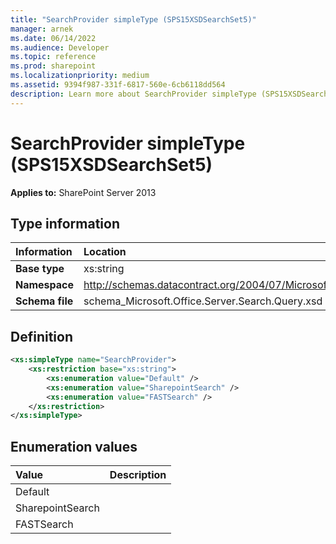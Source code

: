 ```yaml
---
title: "SearchProvider simpleType (SPS15XSDSearchSet5)"
manager: arnek
ms.date: 06/14/2022
ms.audience: Developer
ms.topic: reference
ms.prod: sharepoint
ms.localizationpriority: medium
ms.assetid: 9394f987-331f-6817-560e-6cb6118dd564
description: Learn more about SearchProvider simpleType (SPS15XSDSearchSet5).
---
```


# SearchProvider simpleType (SPS15XSDSearchSet5)

 
  
 **Applies to:** SharePoint Server 2013
  
## Type information

|Information|Location|
|:-----|:-----|
|**Base type**  |xs:string  |
|**Namespace**  |http://schemas.datacontract.org/2004/07/Microsoft.Office.Server.Search.Query  |
|**Schema file** |schema_Microsoft.Office.Server.Search.Query.xsd   |
   
## Definition

```XML
<xs:simpleType name="SearchProvider">
    <xs:restriction base="xs:string">
        <xs:enumeration value="Default" />
        <xs:enumeration value="SharepointSearch" />
        <xs:enumeration value="FASTSearch" />
    </xs:restriction>
</xs:simpleType>

```

## Enumeration values

|**Value**|**Description**|
|:-----|:-----|
|Default  <br/> ||
|SharepointSearch  <br/> ||
|FASTSearch  <br/> ||
   

